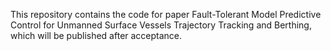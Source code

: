 This repository contains the code for paper Fault-Tolerant Model Predictive Control for Unmanned Surface Vessels Trajectory Tracking and Berthing, which will be published after acceptance.
